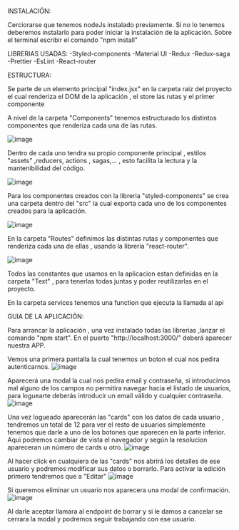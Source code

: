 INSTALACIÓN:

Cerciorarse que tenemos nodeJs instalado previamente. Si no lo tenemos deberemos instalarlo para poder iniciar la instalación de la aplicación.
Sobre el terminal escribir el comando "npm install"

LIBRERIAS USADAS:
-Styled-components
-Material UI 
-Redux
-Redux-saga
-Prettier
-EsLint
-React-router


ESTRUCTURA:

Se parte de un elemento principal "index.jsx" en la carpeta raiz del proyecto el cual renderiza el DOM de la aplicación , el store las rutas y el primer componente

A nivel de la carpeta "Components" tenemos estructurado los distintos componentes que renderiza cada una de las rutas.

![image](https://user-images.githubusercontent.com/51480673/145859846-d5037717-f5b1-4cec-b846-3a102299b589.png)

Dentro de cada uno tendra su propio componente principal , estilos "assets" ,reducers, actions , sagas,... , esto facilita la lectura y la mantenibilidad del código.

![image](https://user-images.githubusercontent.com/51480673/145860126-2adf8f92-d9a1-46c1-934e-6f611459e324.png)

Para los componentes creados con la libreria "styled-components" se crea una carpeta dentro del "src" la cual exporta cada uno de los componentes creados para la aplicación.

![image](https://user-images.githubusercontent.com/51480673/145860338-a3bf3710-1fb1-445b-b9a5-71ca627dfe9b.png)

En la carpeta "Routes" definimos las distintas rutas y componentes que renderiza cada una de ellas , usando la libreria "react-router".

![image](https://user-images.githubusercontent.com/51480673/145860637-30c24c06-6573-4444-b78c-593fe98e50f9.png)

Todos las constantes que usamos en la aplicacion estan definidas en la carpeta "Text" , para tenerlas todas juntas y poder reutilizarlas en el proyecto.

En la carpeta services tenemos una function que ejecuta la llamada al api

GUIA DE LA APLICACIÓN: 

Para arrancar la aplicación , una vez instalado todas las librerias ,lanzar el comando "npm start".
En el puerto "http://localhost:3000/" deberá aparecer nuestra APP.

Vemos una primera pantalla la cual tenemos un boton el cual nos pedira autenticarnos.
![image](https://user-images.githubusercontent.com/51480673/145861459-33fcc77c-10e4-4613-8382-62056043da96.png)

Aparecerá una modal la cual nos pedira email y contraseña, si introducimos mal alguno de los campos no permitira navegar hacia el listado de usuarios, para loguearte deberás introducir un email válido y cualquier contraseña.
![image](https://user-images.githubusercontent.com/51480673/145861797-7e7e8834-abc7-4ede-8487-f5e75e169926.png)

Una vez logueado aparecerán las "cards" con los datos de cada usuario , tendremos un total de 12 para ver el resto de usuarios simplemente tenemos que darle a uno de los botones que aparecen en la parte inferior. Aqui podremos cambiar de vista el navegador y según la resolucion apareceran un número de cards u otro.
![image](https://user-images.githubusercontent.com/51480673/145862075-20f6f7e1-5b2b-4c47-9fac-fc2c91c08194.png)

Al hacer click en cualquiera de las "cards" nos abrirá los detalles de ese usuario y podremos modificar sus datos o borrarlo. Para activar la edición primero tendremos que a "Editar" 
![image](https://user-images.githubusercontent.com/51480673/145862331-341d4d2c-7fe1-47ef-94e3-e7db8a75cdfe.png)

Si queremos eliminar un usuario nos aparecera una modal de confirmación. 
![image](https://user-images.githubusercontent.com/51480673/145862394-ca564ff2-2cfc-47aa-9e73-d796e3213040.png)

Al darle aceptar llamara al endpoint de borrar y si le damos a cancelar se cerrara la modal y podremos seguir trabajando con ese usuario.



